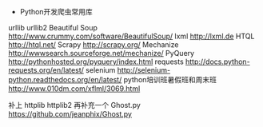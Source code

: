 * Python开发爬虫常用库 

urllib 
urllib2 
Beautiful Soup 
http://www.crummy.com/software/BeautifulSoup/ 
lxml 
http://lxml.de 
HTQL 
http://htql.net/ 
Scrapy 
http://scrapy.org/ 
Mechanize 
http://wwwsearch.sourceforge.net/mechanize/ 
PyQuery 
http://pythonhosted.org/pyquery/index.html 
requests 
http://docs.python-requests.org/en/latest/ 
selenium 
http://selenium-python.readthedocs.org/en/latest/ 
python培训班暑假班和周末班 http://www.010dm.com/xflml/3069.html 

补上 
httplib 
httplib2 
再补充一个 
Ghost.py 
https://github.com/jeanphix/Ghost.py 

